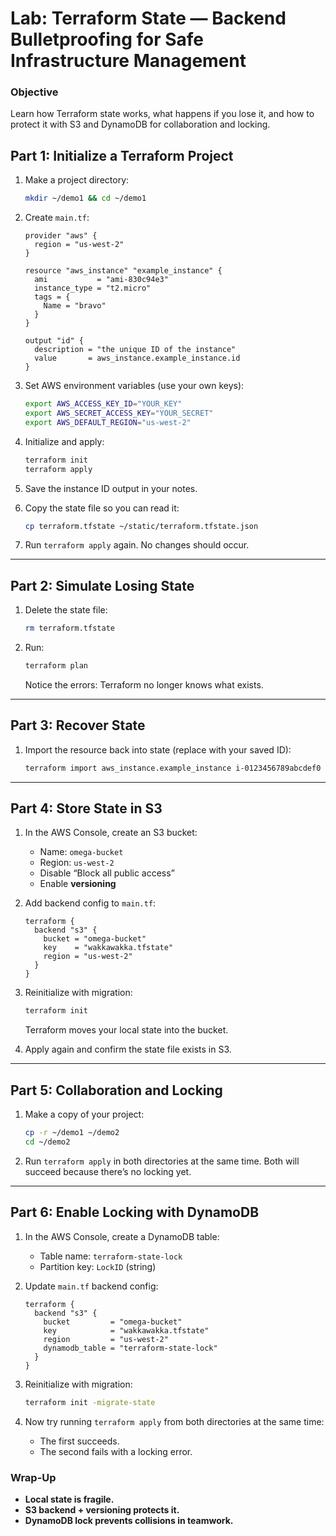 # Lab: Terraform State — Backend Bulletproofing for Safe Infrastructure Management

### Objective

Learn how Terraform state works, what happens if you lose it, and how to protect it with S3 and DynamoDB for collaboration and locking.

## Part 1: Initialize a Terraform Project

1. Make a project directory:

   ```bash
   mkdir ~/demo1 && cd ~/demo1
   ```

2. Create `main.tf`:

   ```hcl
   provider "aws" {
     region = "us-west-2"
   }

   resource "aws_instance" "example_instance" {
     ami           = "ami-830c94e3"
     instance_type = "t2.micro"
     tags = {
       Name = "bravo"
     }
   }

   output "id" {
     description = "the unique ID of the instance"
     value       = aws_instance.example_instance.id
   }
   ```

3. Set AWS environment variables (use your own keys):

   ```bash
   export AWS_ACCESS_KEY_ID="YOUR_KEY"
   export AWS_SECRET_ACCESS_KEY="YOUR_SECRET"
   export AWS_DEFAULT_REGION="us-west-2"
   ```

4. Initialize and apply:

   ```bash
   terraform init
   terraform apply
   ```

5. Save the instance ID output in your notes.

6. Copy the state file so you can read it:

   ```bash
   cp terraform.tfstate ~/static/terraform.tfstate.json
   ```

7. Run `terraform apply` again. No changes should occur.

---

## Part 2: Simulate Losing State

1. Delete the state file:

   ```bash
   rm terraform.tfstate
   ```

2. Run:

   ```bash
   terraform plan
   ```

   Notice the errors: Terraform no longer knows what exists.

---

## Part 3: Recover State

1. Import the resource back into state (replace with your saved ID):

   ```bash
   terraform import aws_instance.example_instance i-0123456789abcdef0
   ```

---

## Part 4: Store State in S3

1. In the AWS Console, create an S3 bucket:

   * Name: `omega-bucket`
   * Region: `us-west-2`
   * Disable “Block all public access”
   * Enable **versioning**

2. Add backend config to `main.tf`:

   ```hcl
   terraform {
     backend "s3" {
       bucket = "omega-bucket"
       key    = "wakkawakka.tfstate"
       region = "us-west-2"
     }
   }
   ```

3. Reinitialize with migration:

   ```bash
   terraform init
   ```

   Terraform moves your local state into the bucket.

4. Apply again and confirm the state file exists in S3.

---

## Part 5: Collaboration and Locking

1. Make a copy of your project:

   ```bash
   cp -r ~/demo1 ~/demo2
   cd ~/demo2
   ```

2. Run `terraform apply` in both directories at the same time. Both will succeed because there’s no locking yet.

---

## Part 6: Enable Locking with DynamoDB

1. In the AWS Console, create a DynamoDB table:

   * Table name: `terraform-state-lock`
   * Partition key: `LockID` (string)

2. Update `main.tf` backend config:

   ```hcl
   terraform {
     backend "s3" {
       bucket         = "omega-bucket"
       key            = "wakkawakka.tfstate"
       region         = "us-west-2"
       dynamodb_table = "terraform-state-lock"
     }
   }
   ```

3. Reinitialize with migration:

   ```bash
   terraform init -migrate-state
   ```

4. Now try running `terraform apply` from both directories at the same time:

   * The first succeeds.
   * The second fails with a locking error.

### Wrap-Up

* **Local state is fragile.**
* **S3 backend + versioning protects it.**
* **DynamoDB lock prevents collisions in teamwork.**
